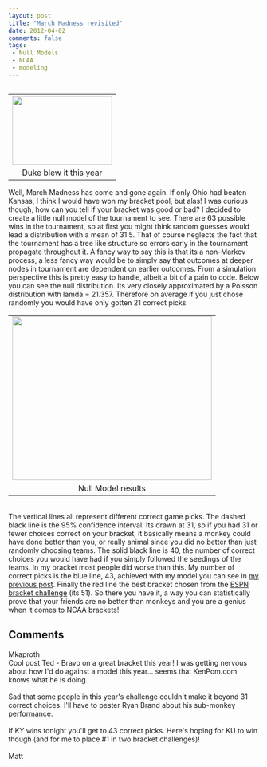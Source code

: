 ```yaml
---
layout: post
title: "March Madness revisited"
date: 2012-04-02
comments: false
tags:
 - Null Models
 - NCAA
 - modeling
---
```


<div class='post'>
<table cellpadding="0" cellspacing="0" class="tr-caption-container" style="float: right; margin-left: 1em; text-align: right;"><tbody><tr><td style="text-align: center;"><a href="http://chicitysportsfan.com/wp/wp-content/uploads/2012/03/DukeDouches.jpg" imageanchor="1" style="clear: right; margin-bottom: 1em; margin-left: auto; margin-right: auto;"><img border="0" height="138" src="http://chicitysportsfan.com/wp/wp-content/uploads/2012/03/DukeDouches.jpg" width="200" /></a></td></tr><tr><td class="tr-caption" style="text-align: center;">Duke blew it this year</td></tr></tbody></table>Well, March Madness has come and gone again.  If only Ohio had beaten Kansas, I think I would have won my bracket pool, but alas!  I was curious though, how can you tell if your bracket was good or bad?  I decided to create a little null model of the tournament to see.  There are 63 possible wins in the tournament, so at first you might think random guesses would lead a distribution with a mean of 31.5.  That of course neglects the fact that the tournament has a tree like structure so errors early in the tournament propagate throughout it.  A fancy way to say this is that its a non-Markov process, a less fancy way would be to simply say that outcomes at deeper nodes in tournament are dependent on  earlier outcomes.  From a simulation perspective this is pretty easy to handle, albeit a bit of a pain to code. Below you can see the null distribution.  Its very closely approximated by a Poisson distribution with lamda = 21.357. Therefore on average if you just chose randomly you would have only gotten 21 correct picks   <br /><table align="center" cellpadding="0" cellspacing="0" class="tr-caption-container" style="margin-left: auto; margin-right: auto; text-align: center;"><tbody><tr><td style="text-align: center;"><a href="http://4.bp.blogspot.com/-i0qvCr51ALE/T3oZjgHnnQI/AAAAAAAADCc/ez0eRVHnJdk/s1600/NullMod.png" imageanchor="1" style="margin-left: auto; margin-right: auto;"><img border="0" height="328" src="http://4.bp.blogspot.com/-i0qvCr51ALE/T3oZjgHnnQI/AAAAAAAADCc/ez0eRVHnJdk/s400/NullMod.png" width="400" /></a></td></tr><tr><td class="tr-caption" style="text-align: center;">Null Model results</td></tr></tbody></table><br />The vertical lines all represent different correct game picks.  The dashed black line is the 95% confidence interval.  Its drawn at 31, so if you had 31 or fewer choices correct on your bracket, it basically means a monkey could have done better than you, or really animal since you did no better than just randomly choosing teams.  The solid black line is 40, the number of correct choices you would have had if you simply followed the seedings of the teams.  In my bracket most people did worse than this.  My number of correct picks is the blue line, 43, achieved with my model you can see in <a href="http://currentecology.blogspot.com/2012/03/march-is-mad-again.html">my previous post</a>.  Finally the red line the best bracket chosen from the <a href="http://games.espn.go.com/tournament-challenge-bracket/en_CA/leaderboard">ESPN bracket challenge</a> (its 51).  So there you have it, a way you can statistically prove that your friends are no better than monkeys and you are a genius when it comes to NCAA brackets!</div>
<h2>Comments</h2>
<div class='comments'>
<div class='comment'>
<div class='author'>Mkaproth</div>
<div class='content'>
Cool post Ted - Bravo on a great bracket this year! I was getting nervous about how I&#39;d do against a model this year... seems that KenPom.com knows what he is doing.<br /><br />Sad that some people in this year&#39;s challenge couldn&#39;t make it beyond 31 correct choices. I&#39;ll have to pester Ryan Brand about his sub-monkey performance. <br /><br />If KY wins tonight you&#39;ll get to 43 correct picks. Here&#39;s hoping for KU to win though (and for me to place #1 in two bracket challenges)!<br /><br />Matt</div>
</div>
</div>
